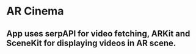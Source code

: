 # AR Cinema

## App uses serpAPI for video fetching, ARKit and SceneKit for displaying videos in AR scene.
